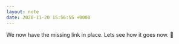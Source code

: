 ```yaml
---
layout: note
date: 2020-11-20 15:56:55 +0000
---
```


We now have the missing link in place. Lets see how it goes now. 🤞
